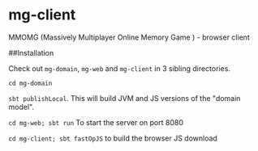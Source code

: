mg-client
=========

MMOMG (Massively Multiplayer Online Memory Game ) - browser client

##Installation

Check out `mg-domain`, `mg-web` and `mg-client` in 3 sibling directories.

`cd mg-domain`

`sbt publishLocal`. This will build JVM and JS versions of the "domain model".

`cd mg-web; sbt run` To start the server on port 8080

`cd mg-client; sbt fastOpJS` to build the browser JS download 


